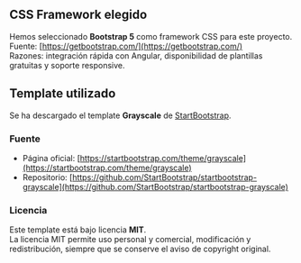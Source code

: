 ## CSS Framework elegido
Hemos seleccionado **Bootstrap 5** como framework CSS para este proyecto.  
Fuente: [https://getbootstrap.com/](https://getbootstrap.com/)  
Razones: integración rápida con Angular, disponibilidad de plantillas gratuitas y soporte responsive.

## Template utilizado
Se ha descargado el template **Grayscale** de [StartBootstrap](https://startbootstrap.com/theme/grayscale).
### Fuente
- Página oficial: [https://startbootstrap.com/theme/grayscale](https://startbootstrap.com/theme/grayscale)
- Repositorio: [https://github.com/StartBootstrap/startbootstrap-grayscale](https://github.com/StartBootstrap/startbootstrap-grayscale)
### Licencia
Este template está bajo licencia **MIT**.  
La licencia MIT permite uso personal y comercial, modificación y redistribución, siempre que se conserve el aviso de copyright original.

